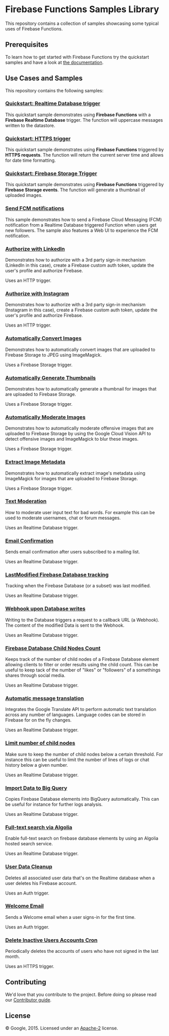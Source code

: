 # Firebase Functions Samples Library

This repository contains a collection of samples showcasing some typical uses of Firebase Functions.


## Prerequisites

To learn how to get started with Firebase Functions try the quickstart samples and have a look at [the documentation](https://firebase.google.com/preview/functions/).


## Use Cases and Samples

This repository contains the following samples:

### [Quickstart: Realtime Database trigger](/quickstarts/uppercase)

This quickstart sample demonstrates using **Firebase Functions** with a **Firebase Realtime Database** trigger. The function will uppercase messages written to the datastore.

### [Quickstart: HTTPS trigger](/quickstarts/time)

This quickstart sample demonstrates using **Firebase Functions** triggered by **HTTPS requests**. The function will return the current server time and allows for date time formatting.

### [Quickstart: Firebase Storage Trigger](/quickstarts/thumbnails)

This quickstart sample demonstrates using **Firebase Functions** triggered by **Firebase Storage events**. The function will generate a thumbnail of uploaded images.

### [Send FCM notifications](fcm-notifications)

This sample demonstrates how to send a Firebase Cloud Messaging (FCM) notification from a Realtime Database triggered Function when users get new followers. The sample also features a Web UI to experience the FCM notification.

### [Authorize with LinkedIn](/linkedin-auth)

Demonstrates how to authorize with a 3rd party sign-in mechanism (LinkedIn in this case), create a Firebase custom auth token, update the user's profile and authorize Firebase.

Uses an HTTP trigger.

### [Authorize with Instagram](/instagram-auth)

Demonstrates how to authorize with a 3rd party sign-in mechanism (Instagram in this case), create a Firebase custom auth token, update the user's profile and authorize Firebase.

Uses an HTTP trigger.

### [Automatically Convert Images](/convert-images)

Demonstrates how to automatically convert images that are uploaded to Firebase Storage to JPEG using ImageMagick.

Uses a Firebase Storage trigger.

### [Automatically Generate Thumbnails](/generate-thumbnail)

Demonstrates how to automatically generate a thumbnail for images that are uploaded to Firebase Storage.

Uses a Firebase Storage trigger.

### [Automatically Moderate Images](/moderate-images)

Demonstrates how to automatically moderate offensive images that are uploaded to Firebase Storage by using the Google Cloud Vision API to detect offensive images and ImageMagick to blur these images.

Uses a Firebase Storage trigger.

### [Extract Image Metadata](/exif-images)

Demonstrates how to automatically extract image's metadata using ImageMagick for images that are uploaded to Firebase Storage.

Uses a Firebase Storage trigger.

### [Text Moderation](/text-moderation)

How to moderate user input text for bad words. For example this can be used to moderate usernames, chat or forum messages.

Uses an Realtime Database trigger.

### [Email Confirmation](/email-confirmation)

Sends email confirmation after users subscribed to a mailing list.

Uses an Realtime Database trigger.

### [LastModified Firebase Database tracking](/lastmodified-tracking)

Tracking when the Firebase Database (or a subset) was last modified.

Uses an Realtime Database trigger.

### [Webhook upon Database writes](/minimal-webhook)

Writing to the Database triggers a request to a callback URL (a Webhook). The content of the modified Data is sent to the Webhook.

Uses an Realtime Database trigger.

### [Firebase Database Child Nodes Count](/child-count)

Keeps track of the number of child nodes of a Firebase Database element allowing clients to filter or order results using the child count.
This can be useful to keep tack of the number of "likes" or "followers" of a somethings shares through social media.

Uses an Realtime Database trigger.

### [Automatic message translation](/message-translation)

Integrates the Google Translate API to perform automatic text translation across any number of languages. Language codes can be stored in Firebase for on the fly changes.

Uses an Realtime Database trigger.

### [Limit number of child nodes](/limit-children)

Make sure to keep the number of child nodes below a certain threshold. For instance this can be useful to limit the number of lines of logs or chat history below a given number.

Uses an Realtime Database trigger.

### [Import Data to Big Query](/bigquery-import)

Copies Firebase Database elements into BigQuery automatically. This can be useful for instance for further logs analysis.

Uses an Realtime Database trigger.

### [Full-text search via Algolia](/fulltext-search)

Enable full-text search on firebase database elements by using an Algolia hosted search service.

Uses an Realtime Database trigger.

### [User Data Cleanup](/user-data-cleanup)

Deletes all associated user data that's on the Realtime database when a user deletes his Firebase account.

Uses an Auth trigger.

### [Welcome Email](/new-user-email)

Sends a Welcome email when a user signs-in for the first time.

Uses an Auth trigger.

### [Delete Inactive Users Accounts Cron](/delete-unused-accounts-cron)

Periodically deletes the accounts of users who have not signed in the last month.

Uses an HTTPS trigger.


## Contributing

We'd love that you contribute to the project. Before doing so please read our [Contributor guide](CONTRIBUTING.md).


## License

© Google, 2015. Licensed under an [Apache-2](LICENSE) license.
